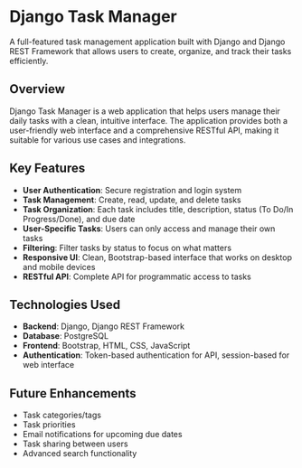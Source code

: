 # Django Task Manager

A full-featured task management application built with Django and Django REST Framework that allows users to create, organize, and track their tasks efficiently.

## Overview

Django Task Manager is a web application that helps users manage their daily tasks with a clean, intuitive interface. The application provides both a user-friendly web interface and a comprehensive RESTful API, making it suitable for various use cases and integrations.

## Key Features

- **User Authentication**: Secure registration and login system
- **Task Management**: Create, read, update, and delete tasks
- **Task Organization**: Each task includes title, description, status (To Do/In Progress/Done), and due date
- **User-Specific Tasks**: Users can only access and manage their own tasks
- **Filtering**: Filter tasks by status to focus on what matters
- **Responsive UI**: Clean, Bootstrap-based interface that works on desktop and mobile devices
- **RESTful API**: Complete API for programmatic access to tasks

## Technologies Used

- **Backend**: Django, Django REST Framework
- **Database**: PostgreSQL
- **Frontend**: Bootstrap, HTML, CSS, JavaScript
- **Authentication**: Token-based authentication for API, session-based for web interface


## Future Enhancements

- Task categories/tags
- Task priorities
- Email notifications for upcoming due dates
- Task sharing between users
- Advanced search functionality

